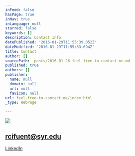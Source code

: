 ```yaml
---
inFeed: false
hasPage: true
inNav: true
inLanguage: null
starred: false
keywords: []
description: Contact Info
datePublished: '2016-01-29T11:55:39.052Z'
dateModified: '2016-01-29T11:55:33.694Z'
title: Contact
author: []
sourcePath: _posts/2016-01-26-feel-free-to-contact-me.md
published: true
authors: []
publisher:
  name: null
  domain: null
  url: null
  favicon: null
url: feel-free-to-contact-me/index.html
_type: WebPage

---
```

![](https://s3-us-west-2.amazonaws.com/the-grid-img/p/30d852895551bda4ea2c5d4aa9ce1e860917dc6d.jpg)

## rcifuent@syr.edu

[LinkedIn][0]

[0]: https://www.linkedin.com/in/rafacifuentes